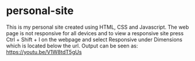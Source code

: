 # personal-site
This is my personal site created using HTML, CSS and Javascript. 
The web page is not responsive for all devices and to view a responsive site press Ctrl + Shift + I on the webpage and select Responsive under Dimensions which is located below the url.
Output can be seen as: https://youtu.be/V1W8tdT5gUs
